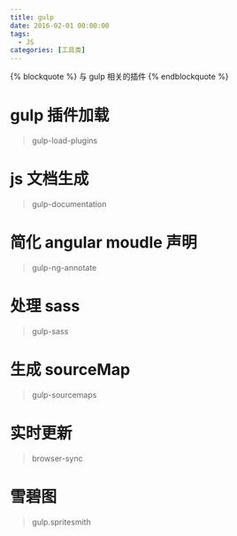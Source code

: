 ```yaml
---
title: gulp
date: 2016-02-01 00:00:00
tags:
  - JS
categories: [工具类]
---
```


{% blockquote %} 与 gulp 相关的插件 {% endblockquote %}

<!--more-->

# gulp 插件加载

> gulp-load-plugins

# js 文档生成

> gulp-documentation

# 简化 angular moudle 声明

> gulp-ng-annotate

# 处理 sass

> gulp-sass

# 生成 sourceMap

> gulp-sourcemaps

# 实时更新

> browser-sync

# 雪碧图

> gulp.spritesmith
